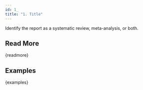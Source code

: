 ```yaml
---
id: 1_
title: "1. Title"
---
```

Identify the report as a systematic review, meta-analysis, or both.

## Read More

{readmore}

## Examples

{examples}